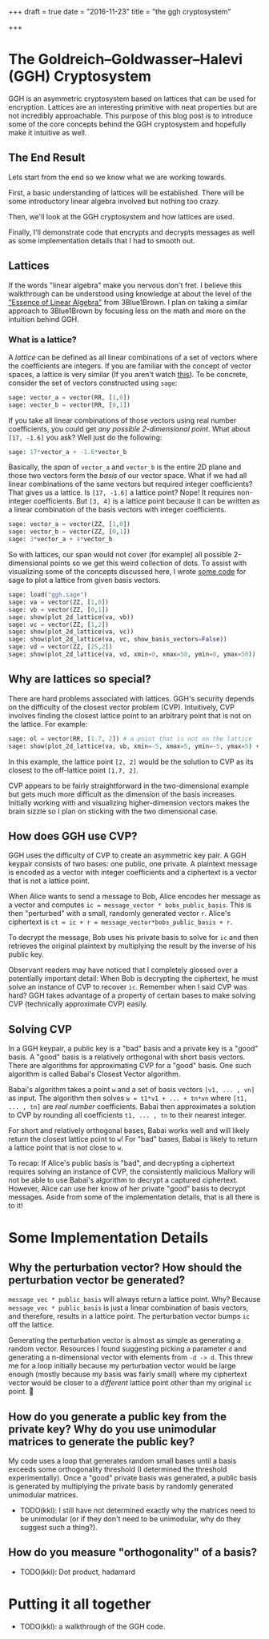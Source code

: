 +++
draft = true
date = "2016-11-23"
title = "the ggh cryptosystem"

+++

# The Goldreich–Goldwasser–Halevi (GGH) Cryptosystem

GGH is an asymmetric cryptosystem based on lattices that can be used for
encryption.  Lattices are an interesting primitive with neat properties but are
not incredibly approachable. This purpose of this blog post is to introduce
some of the core concepts behind the GGH cryptosystem and hopefully make it
intuitive as well.

## The End Result

Lets start from the end so we know what we are working towards.

First, a basic understanding of lattices will be established. There will be
some introductory linear algebra involved but nothing too crazy.

Then, we'll look at the GGH cryptosystem and how lattices are used. 

Finally, I'll demonstrate code that encrypts and decrypts messages as
well as some implementation details that I had to smooth out.

## Lattices 

If the words "linear algebra" make you nervous don't fret. I believe this
walkthrough can be understood using knowledge at about the level of the
["Essence of Linear Algebra"](https://www.youtube.com/playlist?list=PLZHQObOWTQDPD3MizzM2xVFitgF8hE_ab)
from 3Blue1Brown. I plan on taking a similar approach to 3Blue1Brown by
focusing less on the math and more on the intuition behind GGH.

### What is a lattice?

A *lattice* can be defined as all linear combinations of a set of vectors where
the coefficients are integers. If you are familiar with the concept of
vector spaces, a lattice is very similar (If you aren't watch [this](https://www.youtube.com/watch?v=k7RM-ot2NWY)). 
To be concrete, consider the set of vectors constructed using `sage`:

``` python
sage: vector_a = vector(RR, [1,0])
sage: vector_b = vector(RR, [0,1])
```

If you take all linear combinations of those vectors using
real number coefficients, you could get *any possible 2-dimensional point*. 
What about `[17, -1.6]` you ask? Well just do the following:

``` python
sage: 17*vector_a + -1.6*vector_b
```

Basically, the *span* of `vector_a` and `vector_b` is the entire 2D plane and
those two vectors form the *basis* of our vector space. What if we had all
linear combinations of the same vectors but required integer coefficients?
That gives us a lattice. Is `[17, -1.6]` a lattice point? Nope! It
requires non-integer coefficients. But `[3, 4]` is a lattice point
because it can be written as a linear combination of the basis vectors
with integer coefficients.

``` python
sage: vector_a = vector(ZZ, [1,0]) 
sage: vector_b = vector(ZZ, [0,1])
sage: 3*vector_a + 4*vector_b
```

So with lattices, our span would not cover (for example) all possible
2-dimensional points so we get this weird collection of dots. To assist with
visualizing some of the concepts discussed here, I wrote [some
code](https://gist.github.com/kelbyludwig/201d08e3e8e9a4f3764f366398f12a47) for
sage to plot a lattice from given basis vectors.

``` python
sage: load("ggh.sage")
sage: va = vector(ZZ, [1,0])
sage: vb = vector(ZZ, [0,1])
sage: show(plot_2d_lattice(va, vb))
sage: vc = vector(ZZ, [1,2])
sage: show(plot_2d_lattice(va, vc)) 
sage: show(plot_2d_lattice(va, vc, show_basis_vectors=False)) 
sage: vd = vector(ZZ, [25,2])
sage: show(plot_2d_lattice(va, vd, xmin=0, xmax=50, ymin=0, ymax=50))
```

## Why are lattices so special?

There are hard problems associated with lattices. GGH's security depends on the
difficulty of the closest vector problem (CVP). Intuitively, CVP involves
finding the closest lattice point to an arbitrary point that is not on the
lattice. For example:

``` python
sage: ol = vector(RR, [1.7, 2]) # a point that is not on the lattice
sage: show(plot_2d_lattice(va, vb, xmin=-5, xmax=5, ymin=-5, ymax=5) + plot(points(ol, color='red')))
```

In this example, the lattice point `[2, 2]` would be the solution to CVP as its
closest to the off-lattice point `[1.7, 2]`.

CVP appears to be fairly straightforward in the two-dimensional example but
gets much more difficult as the dimension of the basis increases.
Initially working with and visualizing higher-dimension vectors makes the brain
sizzle so I plan on sticking with the two dimensional case.

## How does GGH use CVP?

GGH uses the difficulty of CVP to create an asymmetric key pair. A GGH keypair
consists of two bases: one public, one private. A plaintext message is encoded
as a vector with integer coefficients and a ciphertext is a vector that is not
a lattice point. 

When Alice wants to send a message to Bob, Alice encodes her message as a
vector and computes `ic = message_vector * bobs_public_basis`. This is then
"perturbed" with a small, randomly generated vector `r`. Alice's ciphertext
is `ct = ic + r = message_vector*bobs_public_basis + r`.

To decrypt the message, Bob uses his private basis to solve for `ic` and then
retrieves the original plaintext by multiplying the result by the inverse
of his public key. 

Observant readers may have noticed that I completely glossed over a potentially
important detail: When Bob is decrypting the ciphertext, he must solve an
instance of CVP to recover `ic`. Remember when I said CVP was hard? GGH takes
advantage of a property of certain bases to make solving CVP (technically
approximate CVP) easily. 

## Solving CVP

In a GGH keypair, a public key is a "bad" basis and a private key is a "good"
basis. A "good" basis is a relatively orthogonal with short basis vectors.
There are algorithms for approximating CVP for a "good" basis. One
such algorithm is called Babai's Closest Vector algorithm.

Babai's algorithm takes a point `w` and a set of basis vectors `[v1, ... , vn]`
as input. The algorithm then solves `w = t1*v1 + ... + tn*vn` where `[t1, ... , tn]` are
*real number* coefficients. Babai then approximates a solution to CVP by
rounding all coefficients `t1, ... , tn` to their nearest integer.

For short and relatively orthogonal bases, Babai works well and will likely
return the closest lattice point to `w`! For "bad" bases, Babai is likely to
return a lattice point that is not close to `w`. 

To recap: If Alice's public basis is "bad", and decrypting a ciphertext
requires solving an instance of CVP, the consistently malicious Mallory will
not be able to use Babai's algorithm to decrypt a captured ciphertext. However,
Alice can use her know of her private "good" basis to decrypt messages. Aside
from some of the implementation details, that is all there is to it!

# Some Implementation Details

## Why the perturbation vector? How should the perturbation vector be generated?

`message_vec * public_basis` will always return a lattice point. Why? Because
`message_vec * public_basis` is just a linear combination of basis vectors, and
therefore, results in a lattice point. The perturbation vector bumps `ic` off
the lattice.

Generating the perturbation vector is almost as simple as generating a random
vector. Resources I found suggesting picking a parameter `d` and generating a
n-dimensional vector with elements from `-d -> d`. This threw me for a loop
initially because my perturbation vector would be large enough (mostly because
my basis was fairly small) where my ciphertext vector would be closer to a
*different* lattice point other than my original `ic` point. :shrug:

## How do you generate a public key from the private key? Why do you use unimodular matrices to generate the public key?

My code uses a loop that generates random small bases until a basis exceeds
some orthogonality threshold (I determined the threshold experimentally). Once a 
"good" private basis was generated, a public basis is generated by multiplying
the private basis by randomly generated unimodular matrices.

* TODO(kkl): I still have not determined exactly why the matrices need to be unimodular (or
  if they don't need to be unimodular, why do they suggest such a thing?).

## How do you measure "orthogonality" of a basis?

* TODO(kkl): Dot product, hadamard 

# Putting it all together

* TODO(kkl): a walkthrough of the GGH code.
